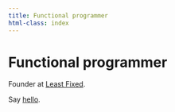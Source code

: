 ```yaml
---
title: Functional programmer
html-class: index
---
```



# Functional programmer

Founder at [Least Fixed](http://leastfixed.com/).

Say <a href="" id="hello">hello</a>.


<script>
addEventListener('load', function () {
  document.getElementById('hello').href = cannot.rot13('znvygb:uryyb@zvrgrx.vb');
});
</script>

